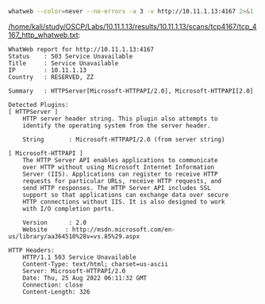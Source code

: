 ```bash
whatweb --color=never --no-errors -a 3 -v http://10.11.1.13:4167 2>&1
```

[/home/kali/study/OSCP/Labs/10.11.1.13/results/10.11.1.13/scans/tcp4167/tcp_4167_http_whatweb.txt](file:///home/kali/study/OSCP/Labs/10.11.1.13/results/10.11.1.13/scans/tcp4167/tcp_4167_http_whatweb.txt):

```
WhatWeb report for http://10.11.1.13:4167
Status    : 503 Service Unavailable
Title     : Service Unavailable
IP        : 10.11.1.13
Country   : RESERVED, ZZ

Summary   : HTTPServer[Microsoft-HTTPAPI/2.0], Microsoft-HTTPAPI[2.0]

Detected Plugins:
[ HTTPServer ]
	HTTP server header string. This plugin also attempts to
	identify the operating system from the server header.

	String       : Microsoft-HTTPAPI/2.0 (from server string)

[ Microsoft-HTTPAPI ]
	The HTTP Server API enables applications to communicate
	over HTTP without using Microsoft Internet Information
	Server (IIS). Applications can register to receive HTTP
	requests for particular URLs, receive HTTP requests, and
	send HTTP responses. The HTTP Server API includes SSL
	support so that applications can exchange data over secure
	HTTP connections without IIS. It is also designed to work
	with I/O completion ports.

	Version      : 2.0
	Website     : http://msdn.microsoft.com/en-us/library/aa364510%28v=vs.85%29.aspx

HTTP Headers:
	HTTP/1.1 503 Service Unavailable
	Content-Type: text/html; charset=us-ascii
	Server: Microsoft-HTTPAPI/2.0
	Date: Thu, 25 Aug 2022 06:11:32 GMT
	Connection: close
	Content-Length: 326



```
